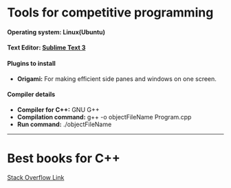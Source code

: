 <h1>Tools for competitive programming</h1>
<h4> Operating system: Linux(Ubuntu) </h4>
<h4> Text Editor: <a href = "http://tipsonubuntu.com/2017/05/30/install-sublime-text-3-ubuntu-16-04-official-way/" > Sublime Text 3</a> </h4>
<h4> Plugins to install </h4>
<ul>
  <li> <b>Origami:</b> For making efficient side panes and windows on one screen. </li>
</ul>
<h4> Compiler details </h4>
<ul>
  <li> <b>Compiler for C++:</b> GNU G++ </li>
  <li> <b>Compilation command:</b> g++ -o objectFileName Program.cpp </li>
  <li> <b>Run command:</b> ./objectFileName </li>
</ul>

<hr>

# Best books for C++
<a href = "https://stackoverflow.com/questions/388242/the-definitive-c-book-guide-and-list"> Stack Overflow Link </a>

